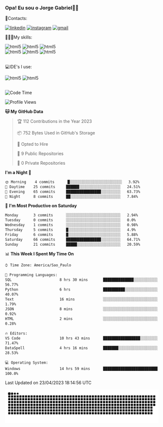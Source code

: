 
### Opa! Eu sou o Jorge Gabriel🤚🏾
📱Contacts: 

[![linkedin](https://img.shields.io/badge/LinkedIn-0077B5?style=for-the-badge&logo=linkedin&logoColor=white)](https://www.linkedin.com/in/jorge-g-717603souzag)
[![instagram](https://img.shields.io/badge/Instagram-E4405F?style=for-the-badge&logo=instagram&logoColor=white)](https://www.instagram.com/jorge__gabriel_/)
[![gmail](https://img.shields.io/badge/Gmail-D14836?style=for-the-badge&logo=gmail&logoColor=white)](https://mail.google.com/mail/u/0/?fs=1&tf=cm&source=mailto&to=gabrielgomes2003@gmail.com)

🧑🏾‍💻My skills:
<div <style>
    <img aling="center" alt="html5" src="https://img.shields.io/badge/Python-3776AB?style=for-the-badge&logo=python&logoColor=white"/> 
    <img aling="center" alt="html5" src="https://img.shields.io/badge/GIT-E44C30?style=for-the-badge&logo=git&logoColor=white"/>
    <img aling="center" alt="html5" src="https://img.shields.io/badge/Figma-F24E1E?style=for-the-badge&logo=figma&logoColor=white"/><br>
    <img aling="center" alt="html5" src="https://img.shields.io/badge/Microsoft_Office-D83B01?style=for-the-badge&logo=microsoft-office&logoColor=white"/> 
    <img aling="center" alt="html5" src="https://img.shields.io/badge/Adobe%20Illustrator-FF9A00?style=for-the-badge&logo=adobe%20illustrator&logoColor=white"/> 
    <img aling="center" alt="html5" src="https://img.shields.io/badge/Adobe%20Photoshop-31A8FF?style=for-the-badge&logo=Adobe%20Photoshop&logoColor=black"/> 
</div><br>

💻IDE's I use:
<div <style>
     <img aling="center" alt="html5" src="https://img.shields.io/badge/PyCharm-000000.svg?&style=for-the-badge&logo=PyCharm&logoColor=white"/>  
     <img aling="center" alt="html5" src="https://img.shields.io/badge/Visual_Studio_Code-0078D4?style=for-the-badge&logo=visual%20studio%20code&logoColor=white"/> 
</div><br>

<!--START_SECTION:waka-->
![Code Time](http://img.shields.io/badge/Code%20Time-46%20hrs%202%20mins-blue)

![Profile Views](http://img.shields.io/badge/Profile%20Views-32-blue)

**🐱 My GitHub Data** 

> 🏆 112 Contributions in the Year 2023
 > 
> 📦 752 Bytes Used in GitHub's Storage 
 > 
> 💼 Opted to Hire
 > 
> 📜 9 Public Repositories 
 > 
> 🔑 0 Private Repositories  
 > 
**I'm a Night 🦉** 

```text
🌞 Morning    4 commits      █░░░░░░░░░░░░░░░░░░░░░░░░   3.92% 
🌇 Daytime    25 commits     ██████░░░░░░░░░░░░░░░░░░░   24.51% 
🌃 Evening    65 commits     ████████████████░░░░░░░░░   63.73% 
🌙 Night      8 commits      ██░░░░░░░░░░░░░░░░░░░░░░░   7.84%

```
📅 **I'm Most Productive on Saturday** 

```text
Monday       3 commits      ░░░░░░░░░░░░░░░░░░░░░░░░░   2.94% 
Tuesday      0 commits      ░░░░░░░░░░░░░░░░░░░░░░░░░   0.0% 
Wednesday    1 commits      ░░░░░░░░░░░░░░░░░░░░░░░░░   0.98% 
Thursday     5 commits      █░░░░░░░░░░░░░░░░░░░░░░░░   4.9% 
Friday       6 commits      █░░░░░░░░░░░░░░░░░░░░░░░░   5.88% 
Saturday     66 commits     ████████████████░░░░░░░░░   64.71% 
Sunday       21 commits     █████░░░░░░░░░░░░░░░░░░░░   20.59%

```


📊 **This Week I Spent My Time On** 

```text
⌚︎ Time Zone: America/Sao_Paulo

💬 Programming Languages: 
SQL                      8 hrs 30 mins       ██████████████░░░░░░░░░░░   56.77% 
Python                   6 hrs               ██████████░░░░░░░░░░░░░░░   40.07% 
Text                     16 mins             ░░░░░░░░░░░░░░░░░░░░░░░░░   1.79% 
JSON                     8 mins              ░░░░░░░░░░░░░░░░░░░░░░░░░   0.92% 
HTML                     2 mins              ░░░░░░░░░░░░░░░░░░░░░░░░░   0.28%

🔥 Editors: 
VS Code                  10 hrs 43 mins      █████████████████░░░░░░░░   71.47% 
DataSpell                4 hrs 16 mins       ███████░░░░░░░░░░░░░░░░░░   28.53%

💻 Operating System: 
Windows                  14 hrs 59 mins      █████████████████████████   100.0%

```


 Last Updated on 23/04/2023 18:14:56 UTC
<!--END_SECTION:waka-->





<img alt="github-snake" src="https://github.com/J0rgeGabriel/J0rgeGabriel/blob/output/github-contribution-grid-snake-dark.svg" />
